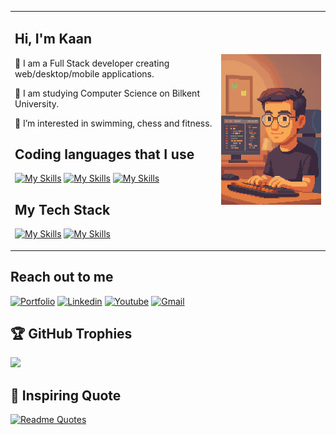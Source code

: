     


    
           
<table>
  <tr>
    <td>  
                     <p>
                      
## Hi, I'm Kaan  
</p>
           <p>💎  I am a Full Stack developer creating web/desktop/mobile applications.</p>
           <p>📖  I am studying Computer Science on Bilkent University.</p>
           <p>🏅  I’m interested in swimming, chess and fitness.</p>
           <p>
                      
## Coding languages that I use  
[![My Skills](https://skillicons.dev/icons?i=cpp,ts,js)](https://skillicons.dev)  [![My Skills](https://skillicons.dev/icons?i=html,css)](https://skillicons.dev) [![My Skills](https://skillicons.dev/icons?i=java&theme=light)](https://skillicons.dev)
</p>
           <p>
                      
## My Tech Stack 
[![My Skills](https://skillicons.dev/icons?i=git,github,mongo,nodejs)](https://skillicons.dev) [![My Skills](https://skillicons.dev/icons?i=vite,electron,express)](https://skillicons.dev)

</p>
    </td>
    <td>
      <img src="PixelMe.png" width="300" />
    </td>
  </tr>
</table>


## Reach out to me 
[![Portfolio](https://img.shields.io/badge/Portfolio-gray.svg)](https://kaanaydinli.com)
[![Linkedin](https://img.shields.io/badge/Linkedin-blue.svg)](https://www.linkedin.com/in/kaan-ayd%C4%B1nl%C4%B1-74b148334/)
[![Youtube](https://img.shields.io/badge/Youtube-red.svg)](https://www.youtube.com/@CodeWithKaan)
[![Gmail](https://img.shields.io/badge/Gmail-darkgreen.svg)](https://www.youtube.com/@CodeWithKaan)   




## 🏆 GitHub Trophies
![](https://github-profile-trophy.vercel.app/?username=KaanAydinli&theme=onedark&margin-w=5&title=Commits&title=Followers&title=Repositories)

## 💬 Inspiring Quote

[![Readme Quotes](https://quotes-github-readme.vercel.app/api?type=horizontal&theme=dark&quote=Perfection%20is%20achieved%20not%20when%20there%20is%20nothing%20left%20to%20add,%20but%20when%20there%20is%20nothing%20left%20to%20take%20away.&author=Antoine%20de%20Saint-Exupéry)](https://github.com/piyushsuthar/github-readme-quotes)


